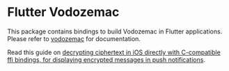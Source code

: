 # Flutter Vodozemac

This package contains bindings to build Vodozemac in Flutter applications. Please refer to [vodozemac](https://pub.dev/packages/vodozemac) for documentation.

Read this guide on [decrypting ciphertext in iOS directly with C-compatible ffi bindings, for displaying encrypted messages in push notifications](./ios/README_NOTIFICATION_DECRYPT.md).